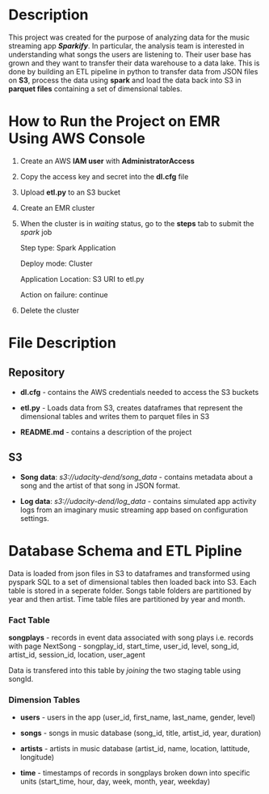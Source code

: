 # Description
This project was created for the purpose of analyzing data for the music streaming app ***Sparkify***. In particular, the analysis team is interested in understanding what songs the users are listening to. Their user base has grown and they want to transfer their data warehouse to a data lake. This is done by building an ETL pipeline in python to transfer data from JSON files on **S3**, process the data using **spark** and load the data back into S3 in **parquet files** containing a set of dimensional tables. 

# How to Run the Project on EMR Using AWS Console
1. Create an AWS **IAM user** with **AdministratorAccess**
2. Copy the access key and secret into the **dl.cfg** file 
3. Upload **etl.py** to an S3 bucket        
4. Create an EMR cluster
5. When the cluster is in *waiting* status, go to the **steps** tab to submit the *spark* job
   
   Step type: Spark Application
   
   Deploy mode: Cluster
   
   Application Location: S3 URI to etl.py
   
   Action on failure: continue 
   
   
6. Delete the cluster


# File Description 
## Repository
* **dl.cfg** - contains the AWS credentials needed to access the S3 buckets

* **etl.py** - Loads data from S3, creates dataframes that represent the dimensional tables and writes them to parquet files in S3

* **README.md** - contains a description of the project


## S3

* **Song data**: *s3://udacity-dend/song_data* - contains metadata about a song and the artist of that song in JSON format.

* **Log data**: *s3://udacity-dend/log_data* - contains simulated app activity logs from an imaginary music streaming app based on configuration settings.



# Database Schema and ETL Pipline

Data is loaded from json files in S3 to dataframes and transformed using pyspark SQL to a set of dimensional tables then loaded back into S3. Each table is stored in a seperate folder. Songs table folders are partitioned by year and then artist. Time table files are partitioned by year and month. 

### Fact Table
**songplays** - records in event data associated with song plays i.e. records with page NextSong - songplay_id, start_time, user_id, level, song_id, artist_id, session_id, location, user_agent

Data is transfered into this table by *joining* the two staging table using songId.

### Dimension Tables
* **users** - users in the app (user_id, first_name, last_name, gender, level)
    
* **songs** - songs in music database (song_id, title, artist_id, year, duration)
  
* **artists** - artists in music database (artist_id, name, location, lattitude, longitude)
  
* **time** - timestamps of records in songplays broken down into specific units
  (start_time, hour, day, week, month, year, weekday)


